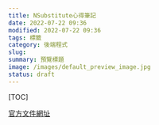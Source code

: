 ```yaml
---
title: NSubstitute心得筆記
date: 2022-07-22 09:36
modified: 2022-07-22 09:36
tags: 標籤
category: 後端程式
slug:
summary: 預覽標題
image: /images/default_preview_image.jpg
status: draft
---
```


[TOC]

[官方文件網址](https://nsubstitute.github.io/)

